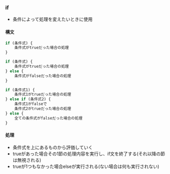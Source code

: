 ### if 

- 条件によって処理を変えたいときに使用

#### 構文

```javascript
if (条件式) {
    条件式がtrueだった場合の処理
}
```

``` javascript
if (条件式) {
    条件式がtrueだった場合の処理
} else {
    条件式がfalseだった場合の処理
}
```

```javascript
if (条件式1) {
    条件式1がtrueだった場合の処理
} else if (条件式2) {
    条件式1がfalseで
    条件式2がtrueだった場合の処理
} else {
    全ての条件式がfalseだった場合の処理
}
```

#### 処理

- 条件式を上にあるものから評価していく
- trueがあった場合その1節の処理内容を実行し、if文を終了する(それ以降の節は無視される)
- trueが1つもなかった場合elseが実行される(ない場合は何も実行されない)

